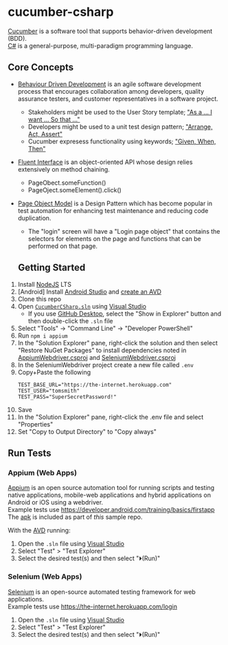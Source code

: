 # cucumber-csharp
[Cucumber](https://cucumber.io/) is a software tool that supports behavior-driven development (BDD). </br>
[C#](https://docs.microsoft.com/en-us/dotnet/csharp/) is a general-purpose, multi-paradigm programming language.

## Core Concepts
* [Behaviour Driven Development](https://en.wikipedia.org/wiki/Behavior-driven_development) is an agile software development process that encourages collaboration among developers, quality assurance testers, and customer representatives in a software project.
  * Stakeholders might be used to the User Story template; ["As a … I want … So that …"](https://martinfowler.com/bliki/UserStory.html)
  * Developers might be used to a unit test design pattern; ["Arrange, Act, Assert"](http://wiki.c2.com/?ArrangeActAssert)
  * Cucumber expresess functionality using keywords; ["Given, When, Then"](https://en.wikipedia.org/wiki/Given-When-Then)
* [Fluent Interface](https://en.wikipedia.org/wiki/Fluent_interface) is an object-oriented API whose design relies extensively on method chaining.
  * PageObect.someFunction()
  * PageOject.someElement().click()
* [Page Object Model](https://www.selenium.dev/documentation/en/guidelines_and_recommendations/page_object_models/) is a Design Pattern which has become popular in test automation for enhancing test maintenance and reducing code duplication. </br>
  * The "login" screen will have a "Login page object" that contains the selectors for elements on the page and functions that can be performed on that page.

  ## Getting Started
1. Install [NodeJS](https://nodejs.org/en/) LTS
1. [Android] Install [Android Studio](https://developer.android.com/studio) and [create an AVD](https://developer.android.com/studio/run/managing-avds)
1. Clone this repo
1. Open [`CucumberCSharp.sln`](/CucumberCSharp.sln) using [Visual Studio](https://visualstudio.microsoft.com/)
   * If you use [GitHub Desktop](https://desktop.github.com/), select the "Show in Explorer" button and then double-click the `.sln` file
1. Select "Tools" -> "Command Line" -> "Developer PowerShell"
1. Run `npm i appium`
1. In the "Solution Explorer" pane, right-click the solution and then select "Restore NuGet Packages" to install dependencies noted in [AppiumWebdriver.csproj](/AppiumWebdriver/AppiumWebdriver.csproj) and [SeleniumWebdriver.csproj](/SeleniumWebdriver/SeleniumWebdriver.csproj)
1. In the SeleniumWebdriver project create a new file called `.env`
1. Copy+Paste the following
   ```
   TEST_BASE_URL="https://the-internet.herokuapp.com"
   TEST_USER="tomsmith"
   TEST_PASS="SuperSecretPassword!"
   ```
1. Save
1. In the "Solution Explorer" pane, right-click the .env file and select "Properties"
1. Set "Copy to Output Directory" to "Copy always"

## Run Tests

### Appium (Web Apps)
[Appium](https://appium.io) is an open source automation tool for running scripts and testing native applications, mobile-web applications and hybrid applications on Android or iOS using a webdriver. </br>
Example tests use https://developer.android.com/training/basics/firstapp </br>
The [apk](/app-debug.apk) is included as part of _this_ sample repo.

With the [AVD](https://developer.android.com/studio/run/emulator-commandline) running:

   1. Open the `.sln` file using [Visual Studio](https://visualstudio.microsoft.com/)
   1. Select "Test" > "Test Explorer"
   1. Select the desired test(s) and then select "⏵(Run)"


### Selenium (Web Apps)
[Selenium](https://selenium.dev) is an open-source automated testing framework for web applications. </br>
Example tests use https://the-internet.herokuapp.com/login

   1. Open the `.sln` file using [Visual Studio](https://visualstudio.microsoft.com/)
   1. Select "Test" > "Test Explorer"
   1. Select the desired test(s) and then select "⏵(Run)"

